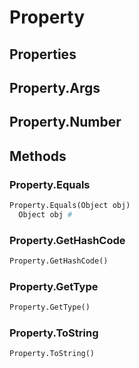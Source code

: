 # Property    

## Properties  
## Property.Args
## Property.Number 
## Methods  
### Property.Equals
``` python
Property.Equals(Object obj)
  Object obj #
```
### Property.GetHashCode
``` python
Property.GetHashCode()

```
### Property.GetType
``` python
Property.GetType()

```
### Property.ToString
``` python
Property.ToString()

```